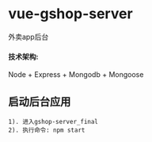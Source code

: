 # vue-gshop-server
外卖app后台
#### 技术架构:
Node + Express + Mongodb + Mongoose

## 启动后台应用
	1). 进入gshop-server_final
	2). 执行命令: npm start
